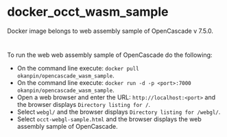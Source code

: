 # docker_occt_wasm_sample
Docker image belongs to web assembly sample of OpenCascade v 7.5.0.
# 
To run the web web assembly sample of OpenCascade do the following:

* On the command line execute: `docker pull okanpin/opencascade_wasm_sample`.
* On the command line execute: `docker run -d -p <port>:7000 okanpin/opencascade_wasm_sample`.
* Open a web browser and enter the URL: `http://localhost:<port>` and the browser displays `Directory listing for /`.
* Select `webgl/` and the browser displays `Directory listing for /webgl/`.
* Select `occt-webgl-sample.html` and the browser displays the web assembly sample of OpenCascade.
